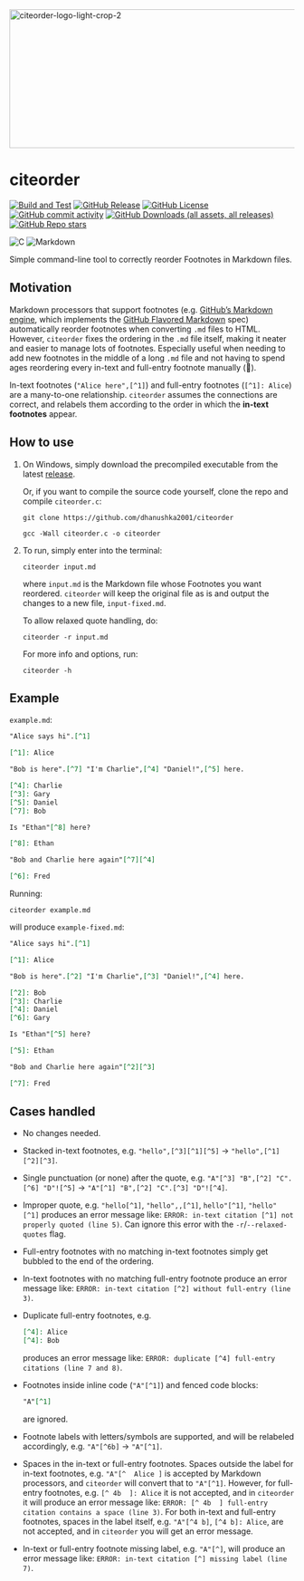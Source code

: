 <img width="1280" height="245" alt="citeorder-logo-light-crop-2" src="https://github.com/user-attachments/assets/c1fdd0f0-15a5-4fcb-9f35-77271094b14f" />

# citeorder
[![Build and Test](https://github.com/dhanushka2001/citeorder/actions/workflows/main.yml/badge.svg)](https://github.com/dhanushka2001/citeorder/actions/workflows/main.yml)
[![GitHub Release](https://img.shields.io/github/v/release/dhanushka2001/citeorder)](https://github.com/dhanushka2001/citeorder/releases)
[![GitHub License](https://img.shields.io/github/license/dhanushka2001/citeorder)](https://github.com/dhanushka2001/citeorder/blob/main/LICENSE)
[![GitHub commit activity](https://img.shields.io/github/commit-activity/m/dhanushka2001/citeorder)](https://github.com/dhanushka2001/citeorder/commits/main/)
[![GitHub Downloads (all assets, all releases)](https://img.shields.io/github/downloads/dhanushka2001/citeorder/total)](https://github.com/dhanushka2001/citeorder/releases)
[![GitHub Repo stars](https://img.shields.io/github/stars/dhanushka2001/citeorder)](https://github.com/dhanushka2001/citeorder/stargazers)

![C](https://img.shields.io/badge/C-%2300599C.svg?style=plastic&logo=c&logoColor=white)
![Markdown](https://img.shields.io/badge/Markdown-%23000000.svg?style=plastic&logo=markdown&logoColor=white)

<!--
![C](https://img.shields.io/badge/c-%2300599C.svg?style=for-the-badge&logo=c&logoColor=white)
![Markdown](https://img.shields.io/badge/markdown-%23000000.svg?style=for-the-badge&logo=markdown&logoColor=white)
-->

Simple command-line tool to correctly reorder Footnotes in Markdown files.

## Motivation

Markdown processors that support footnotes (e.g. [GitHub’s Markdown engine](https://github.com/github/cmark-gfm), which implements the [GitHub Flavored Markdown](https://github.github.com/gfm) spec) automatically reorder footnotes when converting ``.md`` files to HTML. However, ``citeorder`` fixes the ordering in the ``.md`` file itself, making it neater and easier to manage lots of footnotes. Especially useful when needing to add new footnotes in the middle of a long ``.md`` file and not having to spend ages reordering every in-text and full-entry footnote manually (🥲).

In-text footnotes (``"Alice here",[^1]``) and full-entry footnotes (``[^1]: Alice``) are a many-to-one relationship. ``citeorder`` assumes the connections are correct, and relabels them according to the order in which the **in-text footnotes** appear.

## How to use

1. On Windows, simply download the precompiled executable from the latest [release](https://github.com/dhanushka2001/citeorder/releases).

   Or, if you want to compile the source code yourself, clone the repo and compile ``citeorder.c``:

   ```console
   git clone https://github.com/dhanushka2001/citeorder
   ```
   
   ```console
   gcc -Wall citeorder.c -o citeorder
   ```
2. To run, simply enter into the terminal:

   ```console
   citeorder input.md
   ```

   where ``input.md`` is the Markdown file whose Footnotes you want reordered. ``citeorder`` will keep the original file as is and output the changes to a new file, ``input-fixed.md``.

   To allow relaxed quote handling, do:

   ```console
   citeorder -r input.md
   ```

   For more info and options, run:

   ```console
   citeorder -h
   ```

## Example

``example.md``:

```md
"Alice says hi".[^1]

[^1]: Alice

"Bob is here".[^7] "I'm Charlie",[^4] "Daniel!",[^5] here.

[^4]: Charlie
[^3]: Gary
[^5]: Daniel
[^7]: Bob

Is "Ethan"[^8] here?

[^8]: Ethan

"Bob and Charlie here again"[^7][^4]

[^6]: Fred
```

Running:

```console
citeorder example.md
```

will produce ``example-fixed.md``:

```md
"Alice says hi".[^1]

[^1]: Alice

"Bob is here".[^2] "I'm Charlie",[^3] "Daniel!",[^4] here.

[^2]: Bob
[^3]: Charlie
[^4]: Daniel
[^6]: Gary

Is "Ethan"[^5] here?

[^5]: Ethan

"Bob and Charlie here again"[^2][^3]

[^7]: Fred
```

## Cases handled

* No changes needed.
* Stacked in-text footnotes, e.g. ``"hello",[^3][^1][^5]`` → ``"hello",[^1][^2][^3]``.
* Single punctuation (or none) after the quote, e.g. ``"A"[^3] "B",[^2] "C".[^6] "D"![^5]`` → ``"A"[^1] "B",[^2] "C".[^3] "D"![^4]``.
* Improper quote, e.g. ``"hello[^1]``, ``"hello",,[^1]``, ``hello"[^1]``, ``"hello" [^1]`` produces an error message like: ``ERROR: in-text citation [^1] not properly quoted (line 5)``. Can ignore this error with the ``-r``/``--relaxed-quotes`` flag.
* Full-entry footnotes with no matching in-text footnotes simply get bubbled to the end of the ordering.
* In-text footnotes with no matching full-entry footnote produce an error message like: ``ERROR: in-text citation [^2] without full-entry (line 3)``.
* Duplicate full-entry footnotes, e.g.

  ```md
  [^4]: Alice
  [^4]: Bob
  ```
  
  produces an error message like: ``ERROR: duplicate [^4] full-entry citations (line 7 and 8)``.
* Footnotes inside inline code (``"A"[^1]``) and fenced code blocks:

  ```md
  "A"[^1]
  ```

  are ignored.
* Footnote labels with letters/symbols are supported, and will be relabeled accordingly, e.g. ``"A"[^6b]`` → ``"A"[^1]``.
* Spaces in the in-text or full-entry footnotes. Spaces outside the label for in-text footnotes, e.g. ``"A"[^  Alice ]`` is accepted by Markdown processors, and ``citeorder`` will convert that to ``"A"[^1]``. However, for full-entry footnotes, e.g. ``[^ 4b  ]: Alice`` it is not accepted, and in ``citeorder`` it will produce an error message like: ``ERROR: [^ 4b  ] full-entry citation contains a space (line 3)``. For both in-text and full-entry footnotes, spaces in the label itself, e.g. ``"A"[^4 b]``, ``[^4 b]: Alice``, are not accepted, and in ``citeorder`` you will get an error message.
* In-text or full-entry footnote missing label, e.g. ``"A"[^]``, will produce an error message like: ``ERROR: in-text citation [^] missing label (line 7)``.
